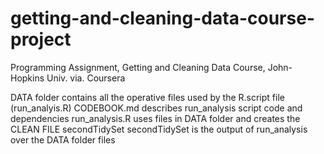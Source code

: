 # getting-and-cleaning-data-course-project
Programming Assignment, Getting and Cleaning Data Course, John-Hopkins Univ. via. Coursera

DATA folder contains all the operative files used by the R.script file (run_analyis.R)
CODEBOOK.md describes run_analysis script code and dependencies
run_analysis.R uses files in DATA folder and creates the CLEAN FILE secondTidySet
secondTidySet is the output of run_analysis over the DATA folder files

